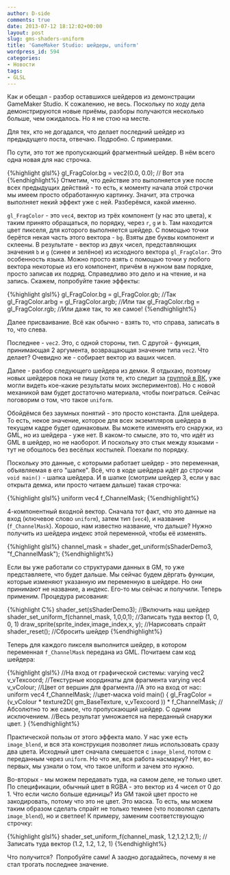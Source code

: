 ```yaml
---
author: D-side
comments: true
date: 2013-07-12 18:12:02+00:00
layout: post
slug: gms-shaders-uniform
title: 'GameMaker Studio: шейдеры, uniform'
wordpress_id: 594
categories:
- Новости
tags:
- GLSL
---
```


Как и обещал - разбор оставшихся шейдеров из демонстрации GameMaker Studio. К сожалению, не весь. Поскольку по ходу дела демонстрируются новые приёмы, разборы получаются несколько больше, чем ожидалось. Но я не стою на месте.

Для тех, кто не догадался, что делает последний шейдер из предыдущего поста, отвечаю. Подробно. С примерами.

По сути, это тот же пропускающий фрагментный шейдер. В нём всего одна новая для нас строчка.

{%highlight glsl%}
gl_FragColor.bg = vec2(0.0, 0.0);   // Вот эта
{%endhighlight%}
Отметим, что действие это выполняется уже после всех предыдущих действий - то есть, к моменту начала этой строчки мы имеем просто обработанную картинку. Значит, эта строчка выполняет некий эффект уже с ней. Разберёмся, какой именно.

`gl_FragColor` - это `vec4`, вектор из трёх компонент (у нас это цвета), к таким принято обращаться, по порядку, через `r`, `g` и `b`. Там находится цвет пикселя, для которого выполняется шейдер. С помощью точки берётся некая часть этого вектора - `bg`. Взяты две буквы компонент и склеены. В результате - вектор из двух чисел, представляющих значения `b` и `g` (синее и зелёное) из исходного вектора `gl_FragColor`. Это особенность языка. Можно просто взять с помощью точки у любого вектора некоторые из его компонент, причём в нужном вам порядке, просто записав их подряд. Справедливо это дело и на чтение, и на запись. Скажем, попробуйте такие эффекты:

{%highlight glsl%}
gl_FragColor.bg = gl_FragColor.gb; //Так
gl_FragColor.arbg = gl_FragColor.argb; //Или так
gl_FragColor.rbg = gl_FragColor.rgb; //Или даже так, то же самое!
{%endhighlight%}

Далее присваивание. Всё как обычно - взять то, что справа, записать в то, что слева.

Последнее - `vec2`. Это, с одной стороны, тип. С другой - функция, принимающая 2 аргумента, возвращающая значение типа `vec2`. Что делает? Очевидно же - собирает вектор из ваших чисел.

Далее - разбор следующего шейдера из демки. Я отдыхаю, поэтому новых шейдеров пока не пишу (хотя те, кто следит за [группой в ВК](https://vk.com/s.d.side), уже могли видеть кое-какие результаты моих экспериментов). Но с новой механикой вам будет достаточно материала, чтобы поиграться. Сейчас поговорим о том, что такое `uniform`.

Обойдёмся без заумных понятий - это просто константа. Для шейдера. То есть, некое значение, которое для всех экземпляров шейдера в текущем кадре будет одинаковым. Вы можете изменять его снаружи, из GML, но из шейдера - уже нет. В каком-то смысле, это то, что идёт из GML в шейдер, но не наоборот. И поскольку это стык между языками - тут не обошлось без весёлых костылей. Поехали по порядку.

Поскольку это данные, с которыми работает шейдер - это переменная, объявляемая в его "шапке". Всё, что в коде шейдера идёт до строчки `void main()` - шапка шейдера. И в шапке (смотрим шейдер 3, если у вас открыта демка, или просто читаем дальше) такая строчка:

{%highlight glsl%}
uniform vec4 f_ChannelMask;
{%endhighlight%}

4-компонентный входной вектор. Сначала тот факт, что это данные на вход (ключевое слово `uniform`), затем тип (`vec4`), и название (`f_ChannelMask`). Хорошо, нам известно название, что дальше? Нужно получить из шейдера индекс этой переменной, чтобы её изменять.

{%highlight glsl%}
channel_mask = shader_get_uniform(sShaderDemo3, "f_ChannelMask");
{%endhighlight%}

Если вы уже работали со структурами данных в GM, то уже представляете, что будет дальше. Мы сейчас будем дёргать функции, которые изменяют указанную им переменную в шейдере. Но они принимают не название, а индекс. Его-то мы сейчас и получили. Теперь применим. Процедура рисования:



{%highlight C%}
shader_set(sShaderDemo3); //Включить наш шейдер
shader_set_uniform_f(channel_mask, 1,0,0,1); //Записать туда вектор (1, 0, 0, 1)
draw_sprite(sprite_index,image_index,x, y); //Нарисовать спрайт
shader_reset(); //Сбросить шейдер
{%endhighlight%}



Теперь для каждого пикселя выполнится шейдер, в котором переменная `f_ChannelMask` передана из GML. Почитаем сам код шейдера:

{%highlight glsl%}
//На вход от графической системы:
varying vec2 v_vTexcoord; //Текстурные координаты для фрагмента
varying vec4 v_vColour; //Цвет от вершин для фрагмента
//А это на вход от нас:
uniform vec4 f_ChannelMask; //цвет-маска
void main()
{
    gl_FragColor = (v_vColour * texture2D( gm_BaseTexture, v_vTexcoord )) * f_ChannelMask;
    //Абсолютно то же самое, что пропускающий шейдер. С одним исключением.
    //Весь результат умножается на переданный снаружи цвет.
}
{%endhighlight%}

Практической пользы от этого эффекта мало. У нас уже есть `image_blend`, и вся эта конструкция позволяет лишь использовать сразу два цвета. Исходный цвет сначала смешается с `image_blend`, потом с переданным через `uniform`. Но что же, вся работа насмарку? Нет, во-первых, мы узнали о том, что такое uniform и зачем это нужно.

Во-вторых - мы можем передавать туда, на самом деле, не только цвет. По спецификации, обычный цвет в RGBA - это вектор из 4 чисел от 0 до 1. Что если число больше единицы? Из GM такой цвет просто не закодировать, потому что это не цвет. Это маска. То есть, мы можем таким образом сделать спрайт не только темнее (что позволял сделать `image_blend`), но и светлее! К примеру, заменим соответствующую строчку:

{%highlight glsl%}
shader_set_uniform_f(channel_mask, 1.2,1.2,1.2,1); //Записать туда вектор (1.2, 1.2, 1.2, 1)
{%endhighlight%}

Что получится?  Попробуйте сами! А заодно догадайтесь, почему я не стал трогать последнее значение.
